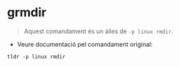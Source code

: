 # grmdir

> Aquest comandament és un àlies de `-p linux rmdir`.

- Veure documentació pel comandament original:

`tldr -p linux rmdir`
